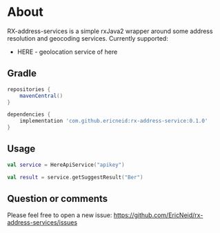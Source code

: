 <!--
SPDX-FileCopyrightText: 2021 Eric Neidhardt
SPDX-License-Identifier: CC-BY-4.0
-->
<!-- markdownlint-disable MD022 MD032 MD024-->
<!-- markdownlint-disable MD041-->
# About

RX-address-services is a simple rxJava2 wrapper around some address resolution and geocoding services.
Currently supported:

* HERE - geolocation service of here

## Gradle

```gradle
repositories {
    mavenCentral()
}

dependencies {
    implementation 'com.github.ericneid:rx-address-service:0.1.0'
}
```

## Usage

```kotlin
val service = HereApiService("apikey")

val result = service.getSuggestResult("Ber")
```

## Question or comments

Please feel free to open a new issue:
<https://github.com/EricNeid/rx-address-services/issues>
